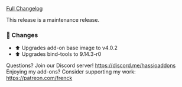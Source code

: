 [Full Changelog][changelog]

This release is a maintenance release.

### 🔨 Changes

- :arrow_up: Upgrades add-on base image to v4.0.2
- :arrow_up: Upgrades bind-tools to 9.14.3-r0

[changelog]: https://github.com/hassio-addons/addon-ide/compare/v2.0.0...v2.0.1

Questions? Join our Discord server! https://discord.me/hassioaddons
Enjoying my add-ons? Consider supporting my work: https://patreon.com/frenck